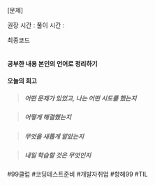 [문제]

  

  권장 시간 : 
  풀이 시간 : 

최종코드

```python


```

#### 공부한 내용 본인의 언어로 정리하기 ##
 

#### 오늘의 회고 


>##### 어떤 문제가 있었고, 나는 어떤 시도를 했는지



>##### 어떻게 해결했는지
 

>##### 무엇을 새롭게 알았는지


>##### 내일 학습할 것은 무엇인지




 
  

 #99클럽 #코딩테스트준비 #개발자취업 #항해99 #TIL